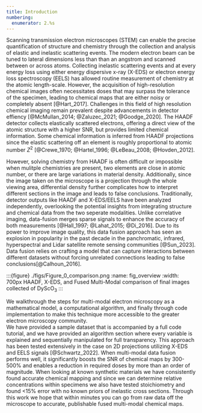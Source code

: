 ```yaml
---
title: Introduction
numbering:
  enumerator: 2.%s
---
```


Scanning transmission electron microscopes (STEM) can enable the precise quantification of structure and chemistry through the collection and analysis of elastic and inelastic scattering events. 
The modern electron beam can be tuned to lateral dimensions less than than an angstrom and scanned between or across atoms. 
Collecting inelastic scattering events and at every energy loss using either energy dispersive x-ray (X-EDS) or electron energy loss spectroscopy (EELS) has allowed routine measurement of chemistry at the atomic length-scale. 
However, the acquisition of high-resolution chemical images often necessitates doses that may surpass the tolerance of the specimen, leading to chemical maps that are either noisy or completely absent [@Hart_2017].
Challenges in this field of high resolution chemical imaging remain prevalent despite advancements in detector effiency [@McMullan_2014; @Zaluzec_2021; @Goodge_2020].
The HAADF detector collects elastically scattered electrons, offering a direct view of the atomic structure with a higher SNR, but provides limited chemical information. 
Some chemical information is inferred from HAADF projections since the elastic scattering off an element is roughly proportional to atomic number $Z^2$ [@Crewe_1970; @Hartel_1996; @LeBeau_2008; @Hovden_2012]. 

However, solving chemistry from HAADF is often difficult or impossible when mulitple chemistries are present, two elements are close in atomic number, or there are large variations in material density. 
Additionally, since the image taken on the microscope is a projection through the whole viewing area, differential density further complicates how to interpret different sections in the image and leads to false conclusions.
Traditionally, detector outputs like HAADF and X-EDS/EELS have been analyzed independently, overlooking the potential insights from integrating structure and chemical data from the two seperate modalities. 
Unlike correlative imaging, data-fusion merges sparse signals to enhance the accuracy of both measurements [@Hall_1997; @Lahat_2015; @Di_2016]. 
Due to its power to improve image quality, this data fusion approach has seen an explosion in popularity in the past decade in the panchromatic, infrared, hyperspectral and Lidar satellite remote sensing communities [@Sun_2023].  
Data fusion relies on crafting a model that can capture interactions between different datasets without forcing unrelated connections leading to false conclusions[@Calhoun_2016].

:::{figure} ./figs/Figure_0_comparison.png
:name: fig_overview
:width: 700px
HAADF, X-EDS, and Fused Multi-Modal comparison of final images collected of DyScO$_3$
:::

We walkthrough the steps for multi-modal electron microscopy as a mathematical model, a computational algorithm, and finally through code implementation to make this technique more accessible to the greater electron microscopy community.  
We have provided a sample dataset that is accompanied by a full code tutorial, and we have provided an algorithm section where every variable is explained and sequentially manipulated for full transparency. 
This approach has been tested extensively in the case on 2D projections utilizing X-EDS and EELS signals [@Schwartz_2022]. 
When multi-modal data fusion performs well, it significantly boosts the SNR of chemical maps by 300-500% and enables a reduction in required doses by more than an order of magnitude. 
When looking at known synthetic materials we have consistently found accurate chemical mapping and since we can determine relative concentrations within specimens we also have tested stoichiometry and found <15% error with no known priors of inelastic cross sections. 
Through this work we hope that within minutes you can go from raw data off the microscope to accurate, publishable fused multi-modal chemical maps.